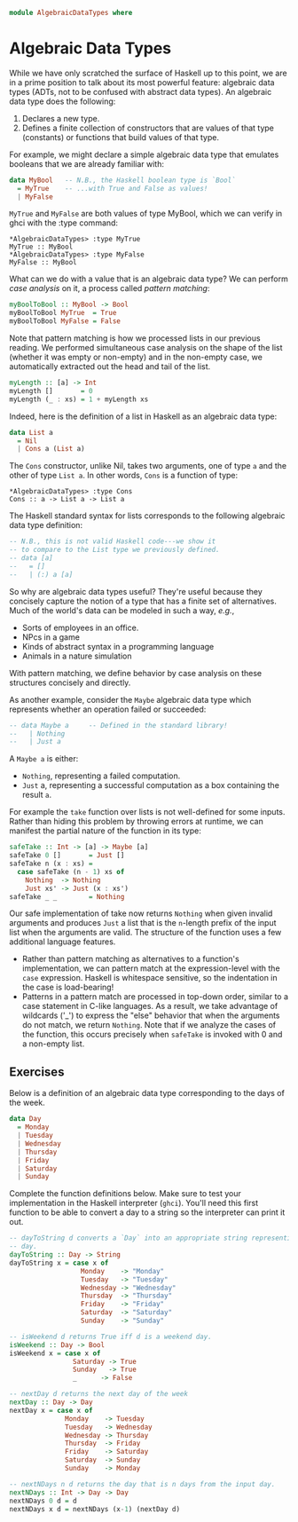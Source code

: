 ~~~haskell
module AlgebraicDataTypes where
~~~

Algebraic Data Types
====================

While we have only scratched the surface of Haskell up to this point, we are in
a prime position to talk about its most powerful feature: algebraic data types
(ADTs, not to be confused with abstract data types).  An algebraic data type
does the following:

1.  Declares a new type.
2.  Defines a finite collection of constructors that are values of that
    type (constants) or functions that build values of that type.

For example, we might declare a simple algebraic data type that emulates
booleans that we are already familiar with:

~~~haskell
data MyBool   -- N.B., the Haskell boolean type is `Bool`
  = MyTrue    -- ...with True and False as values!
  | MyFalse
~~~

`MyTrue` and `MyFalse` are both values of type MyBool, which we can verify in
ghci with the :type command:

~~~shell
*AlgebraicDataTypes> :type MyTrue
MyTrue :: MyBool
*AlgebraicDataTypes> :type MyFalse
MyFalse :: MyBool
~~~

What can we do with a value that is an algebraic data type?  We can perform
_case analysis_ on it, a process called _pattern matching_:

~~~haskell
myBoolToBool :: MyBool -> Bool
myBoolToBool MyTrue  = True
myBoolToBool MyFalse = False
~~~

Note that pattern matching is how we processed lists in our previous reading.
We performed simultaneous case analysis on the shape of the list (whether it
was empty or non-empty) and in the non-empty case, we automatically extracted
out the head and tail of the list.

~~~haskell
myLength :: [a] -> Int
myLength []       = 0
myLength (_ : xs) = 1 + myLength xs
~~~

Indeed, here is the definition of a list in Haskell as an algebraic data
type:

~~~haskell
data List a
  = Nil
  | Cons a (List a)
~~~

The `Cons` constructor, unlike Nil, takes two arguments, one of type `a` and
the other of type `List a`.  In other words, `Cons` is a function of type:

~~~shell
*AlgebraicDataTypes> :type Cons
Cons :: a -> List a -> List a
~~~

The Haskell standard syntax for lists corresponds to the following algebraic
data type definition:

~~~haskell
-- N.B., this is not valid Haskell code---we show it
-- to compare to the List type we previously defined.
-- data [a]
--   = []
--   | (:) a [a]
~~~

So why are algebraic data types useful?  They're useful because they concisely
capture the notion of a type that has a finite set of alternatives. Much of the
world's data can be modeled in such a way, _e.g._,

+   Sorts of employees in an office.
+   NPcs in a game
+   Kinds of abstract syntax in a programming language
+   Animals in a nature simulation

With pattern matching, we define behavior by case analysis on these
structures concisely and directly.

As another example, consider the `Maybe` algebraic data type which represents
whether an operation failed or succeeded:

~~~haskell
-- data Maybe a     -- Defined in the standard library!
--   | Nothing
--   | Just a
~~~

A `Maybe a` is either:

+   `Nothing`, representing a failed computation.
+   `Just` a, representing a successful computation as a box containing the
    result `a`.

For example the `take` function over lists is not well-defined for some inputs.
  Rather than hiding this problem by throwing errors at runtime, we can
  manifest the partial nature of the function in its type:

~~~haskell
safeTake :: Int -> [a] -> Maybe [a]
safeTake 0 []       = Just []
safeTake n (x : xs) =
  case safeTake (n - 1) xs of
    Nothing  -> Nothing
    Just xs' -> Just (x : xs')
safeTake _ _        = Nothing
~~~

Our safe implementation of take now returns `Nothing` when given invalid
arguments and produces `Just` a list that is the `n`-length prefix of the input
list when the arguments are valid.  The structure of the function uses a few
additional language features.

+   Rather than pattern matching as alternatives to a function's
    implementation, we can pattern match at the expression-level with the
    `case` expression.  Haskell is whitespace sensitive, so the indentation in
    the case is load-bearing!
+   Patterns in a pattern match are processed in top-down order, similar to a
    case statement in C-like languages.  As a result, we take advantage of
    wildcards ('_') to express the "else" behavior that when the arguments do
    not match, we return `Nothing`.  Note that if we analyze the cases of the
    function, this occurs precisely when `safeTake` is invoked with 0 and a
    non-empty list.

Exercises
---------

Below is a definition of an algebraic data type corresponding to the days of
the week.

~~~haskell
data Day
  = Monday
  | Tuesday
  | Wednesday
  | Thursday
  | Friday
  | Saturday
  | Sunday
~~~

Complete the function definitions below.  Make sure to test your implementation
in the Haskell interpreter (`ghci`).  You'll need this first function to be
able to convert a day to a string so the interpreter can print it out.

~~~haskell
-- dayToString d converts a `Day` into an appropriate string representing that
-- day.
dayToString :: Day -> String
dayToString x = case x of
                  Monday    -> "Monday"
                  Tuesday   -> "Tuesday"
                  Wednesday -> "Wednesday"
                  Thursday  -> "Thursday"
                  Friday    -> "Friday"
                  Saturday  -> "Saturday"
                  Sunday    -> "Sunday"

-- isWeekend d returns True iff d is a weekend day.
isWeekend :: Day -> Bool
isWeekend x = case x of 
                Saturday -> True
                Sunday   -> True
                _      -> False

-- nextDay d returns the next day of the week
nextDay :: Day -> Day
nextDay x = case x of 
              Monday    -> Tuesday
              Tuesday   -> Wednesday
              Wednesday -> Thursday
              Thursday  -> Friday
              Friday    -> Saturday
              Saturday  -> Sunday
              Sunday    -> Monday

-- nextNDays n d returns the day that is n days from the input day.
nextNDays :: Int -> Day -> Day
nextNDays 0 d = d
nextNDays x d = nextNDays (x-1) (nextDay d)
~~~
